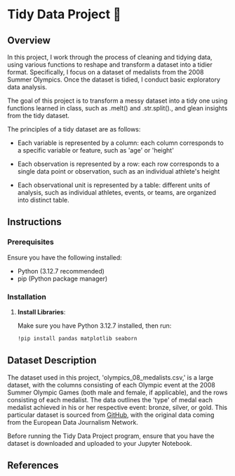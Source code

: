 # Tidy Data Project 🧼

## Overview

In this project, I work through the process of cleaning and tidying data, using various functions to reshape and transform a dataset into a tidier format. Specifically, I focus on a dataset of medalists from the 2008 Summer Olympics. Once the dataset is tidied, I conduct basic exploratory data analysis.

The goal of this project is to transform a messy dataset into a tidy one using functions learned in class, such as .melt() and .str.split()., and glean insights from the tidy dataset.

The principles of a tidy dataset are as follows: 
- Each variable is represented by a column: each column corresponds to a specific variable or feature, such as 'age' or 'height'

- Each observation is represented by a row: each row corresponds to a single data point or observation, such as an individual athlete's height
  
- Each observational unit is represented by a table: different units of analysis, such as individual athletes, events, or teams, are organized into distinct table.

## Instructions
### Prerequisites
Ensure you have the following installed:
- Python (3.12.7 recommended)
- pip (Python package manager)

### Installation

1. **Install Libraries**:

    Make sure you have Python 3.12.7 installed, then run:

    ```bash
    !pip install pandas matplotlib seaborn
    ```

## Dataset Description

The dataset used in this project, 'olympics_08_medalists.csv,' is a large dataset, with the columns consisting of each Olympic event at the 2008 Summer Olympic Games (both male and female, if applicable), and the rows consisting of each medalist. The data outlines the 'type' of medal each medalist achieved in his or her respective event: bronze, silver, or gold. This particular dataset is sourced from [GitHub](https://edjnet.github.io/OlympicsGoNUTS/2008/), with the original data coming from the European Data Journalism Network.

Before running the Tidy Data Project program, ensure that you have the dataset is downloaded and uploaded to your Jupyter Notebook.

## References
  
